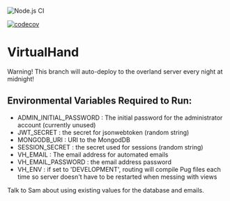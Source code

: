 ![Node.js CI](https://github.com/samgoldman/VirtualHand/workflows/Node.js%20CI/badge.svg?branch=master)

[![codecov](https://codecov.io/gh/samgoldman/VirtualHand/branch/master/graph/badge.svg)](https://codecov.io/gh/samgoldman/VirtualHand)

# VirtualHand

Warning! This branch will auto-deploy to the overland server every night at midnight!

## Environmental Variables Required to Run:
- ADMIN_INITIAL_PASSWORD : The initial password for the administrator account (currently unused)
- JWT_SECRET : the secret for jsonwebtoken (random string)
- MONGODB_URI : URI to the MongodDB
- SESSION_SECRET : the secret used for sessions (random string)
- VH_EMAIL : The email address for automated emails
- VH_EMAIL_PASSWORD : the email address password
- VH_ENV : if set to 'DEVELOPMENT', routing will compile Pug files each time so server doesn't have to be restarted when messing with views

Talk to Sam about using existing values for the database and emails.
